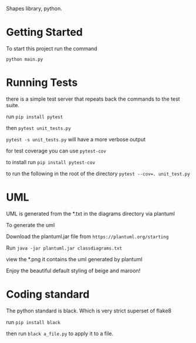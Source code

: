 
Shapes library, python.


# Getting Started 

To start this project run the command 

`python main.py`

# Running Tests

there is a simple test server that repeats back the commands to
the test suite.

run `pip install pytest`

then `pytest unit_tests.py`

`pytest -s unit_tests.py` will have a more verbose output

for test coverage you can use `pytest-cov`

to install run `pip install pytest-cov`

to run the following in the root of the directory `pytest --cov=. unit_test.py`

# UML 

UML is generated from the \*.txt in the diagrams directory via plantuml

To generate the uml

Download the plantuml.jar file from `https://plantuml.org/starting`

Run `java -jar plantuml.jar classdiagrams.txt`

view the \*.png it contains the uml generated by plantuml

Enjoy the beautiful default styling of beige and maroon!

# Coding standard

The python standard is black. Which is very strict superset of flake8

run `pip install black` 

then run `black a_file.py` to apply it to a file.
